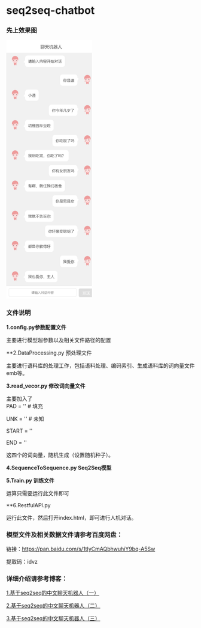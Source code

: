 
# seq2seq-chatbot
### **先上效果图**

<img src="./img/test.png" style="zoom:67%;" />

### 文件说明

**1.config.py参数配置文件**

主要进行模型超参数以及相关文件路径的配置

**2.DataProcessing.py 预处理文件

主要进行语料库的处理工作，包括语料处理、编码索引、生成语料库的词向量文件emb等。

**3.read_vecor.py 修改词向量文件**

主要加入了  
PAD = '<PAD>'  # 填充

UNK = '<UNK>'  # 未知

START = '<SOS>'

END = '<EOS>'

这四个的词向量，随机生成（设置随机种子）。

**4.SequenceToSequence.py Seq2Seq模型**

**5.Train.py 训练文件**

运算只需要运行此文件即可

**6.RestfulAPI.py

运行此文件，然后打开index.html，即可进行人机对话。

### **模型文件及相关数据文件请参考百度网盘：**

链接：https://pan.baidu.com/s/1tIyCmAQbhwuhiY9bq-A5Sw 

提取码：idvz

### **详细介绍请参考博客：**

[1.基于seq2seq的中文聊天机器人（一）](https://blog.csdn.net/daniellibin/article/details/103290169)

[2.基于seq2seq的中文聊天机器人（二）](https://blog.csdn.net/daniellibin/article/details/103290395)

[3.基于seq2seq的中文聊天机器人（三）](https://blog.csdn.net/daniellibin/article/details/103290756)



